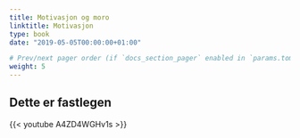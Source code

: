 ```yaml
---
title: Motivasjon og moro
linktitle: Motivasjon
type: book
date: "2019-05-05T00:00:00+01:00"

# Prev/next pager order (if `docs_section_pager` enabled in `params.toml`)
weight: 5
---
```


## Dette er fastlegen

{{< youtube A4ZD4WGHv1s >}}